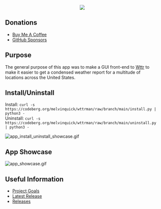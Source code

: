 <p align="center"> <img src="src/wttrman/resources/images/wttrman-256.png" /> </p>

## Donations

- [Buy Me A Coffee](https://www.buymeacoffee.com/KingKairos)
- [GitHub Sponsors](https://github.com/sponsors/melvinquick)

## Purpose

The general purpose of this app was to make a GUI front-end to [Wttr](https://wttr.in) to make it easier to get a condensed weather report for a multitude of locations across the United States.

## Install/Uninstall

Install: `curl -s https://codeberg.org/melvinquick/wttrman/raw/branch/main/install.py | python3 -`  
Uninstall: `curl -s https://codeberg.org/melvinquick/wttrman/raw/branch/main/uninstall.py | python3 -`

![app_install_uninstall_showcase.gif](src/wttrman/resources/gifs/app_install_uninstall_showcase.gif)

## App Showcase

![app_showcase.gif](src/wttrman/resources/gifs/app_showcase.gif)

## Useful Information

- [Project Goals](https://codeberg.org/melvinquick/wttrman/projects/13315)
- [Latest Release](https://codeberg.org/melvinquick/wttrman/releases/latest)
- [Releases](https://codeberg.org/melvinquick/wttrman/releases)
